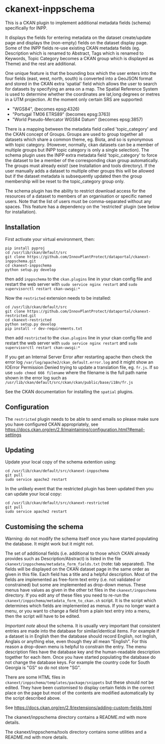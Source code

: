 # ckanext-inppschema

This is a CKAN plugin to implement additional metadata fields (schema) specifically for INPP.

It displays the fields for entering metadata on the dataset create/update page and displays the (non-empty) fields on the dataset display page. Some of the INPP fields re-use existing CKAN metadata fields (eg. Description which is renamed to Abstract, Tags which is renamed to Keywords, Topic Category becomes a CKAN group which is displayed as Theme) and the rest are additional.

One unique feature is that the bounding box which the user enters into the four fields (east, west, north, south) is converted into a GeoJSON format and stored in the CKAN extra 'spatial' field which allows the user to search for datasets by specifying an area on a map.
The Spatial Reference System is used to determine whether the coordinates are lat,long degrees or metres in a UTM projection.
At the moment only certain SRS are supported:
* "WGS84", (becomes epsg:4326)
* "Portugal TM06 ETRS89" (becomes epsg:3763)
* "World Pseudo-Mercator WGS84 Datum" (becomes epsg:3857)

There is a mapping between the metadata field called 'topic_category' and the CKAN concept of Groups.
Groups are used to group together all datasets which share a common theme, eg. Biota, and so is synonymous with topic category.
(However, normally, ckan datasets can be a member of multiple groups but INPP topic category is only a single selection).
The schema plugin uses the INPP extra metadata field 'topic_category' to force the dataset to be a member of the corresponding ckan group automatically. The groups must already exist! (see Installation and tools directory).
If the user manually adds a dataset to multiple other groups this will be allowed but if the dataset metadata is subsequently updated then the group membership will be reset to the topic_category group only.

The schema plugin has the ability to restrict download access for the resources of a dataset to members of an organisation or specific named users.
Note that the list of users must be comma-separated without any spaces.
This feature has a dependency on the 'restricted' plugin (see below for installation).


## Installation

First activate your virtual environment, then:
```
pip install pyproj
cd /usr/lib/ckan/default/src
git clone https://github.com/InnovPlantProtect/dataportal/ckanext-inppschema.git
cd ckanext-inppschema
python setup.py develop
```
then add `inppschema` to the `ckan.plugins` line in your ckan config file and restart the web server with `sudo service nginx restart` and `sudo supervisorctl restart ckan-uwsgi:*`  

Now the `restricted` extension needs to be installed:
```
cd /usr/lib/ckan/default/src
git clone https://github.com/InnovPlantProtect/dataportal/ckanext-restricted.git  
cd ckanext-restricted
python setup.py develop
pip install -r dev-requirements.txt
```
then add `restricted` to the `ckan.plugins` line in your ckan config file and restart the web server with `sudo service nginx restart` and `sudo supervisorctl restart ckan-uwsgi:*`  

If you get an Internal Server Error after restarting apache then check the error log `/var/log/apache2/ckan_default.error.log` and it might show an IOError Permission Denied trying to update a translation file, eg. `fr.js`. If so use `sudo chmod 666 filename` where the filename is the full path name shown in the error log such as `/usr/lib/ckan/default/src/ckan/ckan/public/base/i18n/fr.js`

See the CKAN documentation for installing the `spatial` plugins.

## Configuration

The `restricted` plugin needs to be able to send emails so please make sure you have configured CKAN appropriately, see
https://docs.ckan.org/en/2.9/maintaining/configuration.html?#email-settings

## Updating

Update your local copy of the schema extention using:
```
cd /usr/lib/ckan/default/src/ckanext-inppschema
git pull
sudo service apache2 restart
```

In the unlikely event that the restricted plugin has been updated then you can update your local copy:
```
cd /usr/lib/ckan/default/src/ckanext-restricted
git pull
sudo service apache2 restart
```

## Customising the schema

Warning: do not modify the schema itself once you have started populating the database. It might work but it might not.

The set of additional fields (i.e. additional to those which CKAN already provides such as Description/Abstract) is listed in the file `ckanext/inppschema/metadata_form_fields.txt` (note: tab separated). The fields will be displayed on the CKAN dataset page in the same order as given in this file.  Each field has a title and a helpful description. Most of the fields are implemented as free-form text entry (i.e. not validated or constrained) but some are implemented as drop-down menus. These menus have values as given in the other txt files in the `ckanext/inppschema` directory. If you edit any of these files you need to re-run the `ckanext/inppschema/metadata_form_to_ckan.sh` script. It is the script which determines which fields are implemented as menus. If you no longer want a menu, or you want to change a field from a plain text entry into a menu, then the script will have to be edited.

*Important note* about the schema. It is usually very important that consistent entries are made into the database for similar/identical items. For example if a dataset is in English then the database should record English, not Inglish, Anglais or anything else, even though they all mean "English". For this reason a drop-down menu is helpful to constrain the entry. The menu description files have the database key and the human-readable description together for each item. Once you have started populating the database do not change the database keys. For example the country code for South Georgia is "GS" so do not store "SG".

There are some HTML files in `ckanext/inppschema/templates/package/snippets` but these should *not* be edited. They have been customised to display certain fields in the correct place on the page but most of the contents are modified automatically by the script described above.

See https://docs.ckan.org/en/2.9/extensions/adding-custom-fields.html

The ckanext/inppschema directory contains a README.md with more details.

The ckanext/inppschema/tools directory contains some utilities and a README.md with more details.
